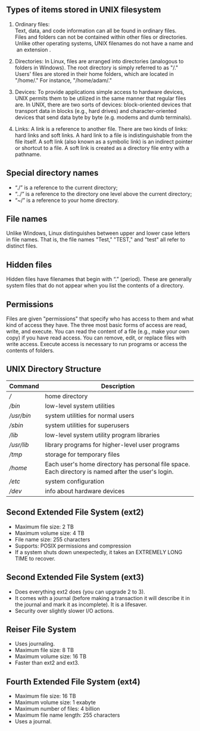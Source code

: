 <h2>Types of items stored in UNIX filesystem </h2>

1. Ordinary files: Text, data, and code information can all be found in ordinary files. 
  Files and folders can not be contained within other files or directories. 
  Unlike other operating systems, UNIX filenames do not have a name and an extension .

1. Directories: In Linux, files are arranged into directories (analogous to folders in Windows). 
  The root directory is simply referred to as "/."
  Users' files are stored in their home folders, which are located in "/home/." For instance, "/home/adam/."

1. Devices: To provide applications simple access to hardware devices, UNIX permits them to be utilized in the same manner that regular files are. In UNIX, there are two sorts of devices: block-oriented devices that transport data in blocks (e.g., hard drives) and character-oriented devices that send data byte by byte (e.g. modems and dumb terminals).

1. Links: A link is a reference to another file. There are two kinds of links: hard links and soft links. A hard link to a file is indistinguishable from the file itself. A soft link (also known as a symbolic link) is an indirect pointer or shortcut to a file. A soft link is created as a directory file entry with a pathname.

<h2>Special directory names</h2> 

* “./” is a reference to the current directory;
* “../” is a reference  to the directory one level above the current directory; 
* “~/” is a reference  to your home directory.

<h2>File names</h2> 
Unlike Windows, Linux distinguishes between upper and lower case letters in file names.
That is, the file names "Test," "TEST," and "test" all refer to distinct files.

<h2>Hidden files</h2> 
Hidden files have filenames that begin with “.” (period). 
These are generally system files that do not appear when you list the contents of a directory. 

<h2>Permissions</h2>
Files are given "permissions" that specify who has access to them and what kind of access they have.
The three most basic forms of access are read, write, and execute. 
You can read the content of a file (e.g., make your own copy) if you have read access. 
You can remove, edit, or replace files with write access.
Execute access is necessary to run programs or access the contents of folders.


<h2>UNIX Directory Structure</h2>

| Command | Description |
| --- | --- |
| <i>/</i> | home directory |
| <i>/bin</i> | low-level system utilities |
| <i>/usr/bin</i> | system utilities for normal users |
| <i>/sbin</i> | system utilities for superusers |
| <i>/lib</i> | low-level system utility program libraries |
| <i>/usr/lib</i> | library programs for higher-level user programs |
| <i>/tmp</i> | storage for temporary files |
| <i>/home</i> | Each user's home directory has personal file space. Each directory is named after the user's login. |
| <i>/etc</i> | system configuration |
| <i>/dev</i> | info about hardware devices |

<h2>Second Extended File System (ext2)</h2>

* Maximum file size: 2 TB
* Maximum volume size: 4 TB
* File name size: 255 characters
* Supports: POSIX permissions and compression
* If a system shuts down unexpectedly, it takes an EXTREMELY LONG TIME to recover.

<h2>Second Extended File System (ext3)</h2>

* Does everything ext2 does (you can upgrade 2 to 3).
* It comes with a journal (before making a transaction it will describe it in the journal and mark it as incomplete). It is a lifesaver.
* Security over slightly slower I/O actions.

<h2>Reiser File System </h2>

* Uses journaling.
* Maximum file size: 8 TB
* Maximum volume size: 16 TB
* Faster than ext2 and ext3.

<h2>Fourth Extended File System (ext4)</h2>

* Maximum file size: 16 TB
* Maximum volume size: 1 exabyte
* Maximum number of files: 4 billion
* Maximum file name length: 255 characters
* Uses a journal.

